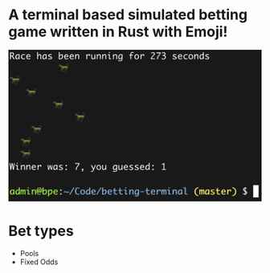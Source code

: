 # A terminal based simulated betting game written in Rust with Emoji!

![Screenshot of terminal UI](./race_screenshot.png)

# Bet types
- Pools
- Fixed Odds